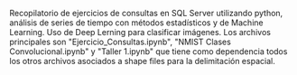 Recopilatorio de ejercicios de consultas en SQL Server utilizando python, análisis de series de tiempo con métodos estadísticos y de Machine Learning. Uso de Deep Lerning para clasificar imágenes. Los archivos principales son "Ejercicio_Consultas.ipynb", "NMIST Clases Convolucional.ipynb" y "Taller 1.ipynb" que tiene como dependencia todos los otros archivos asociados a shape files para la delimitación espacial.
